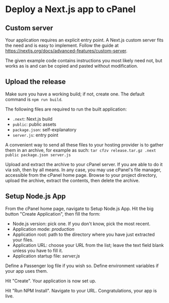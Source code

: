 # Deploy a Next.js app to cPanel

## Custom server

Your application requires an explicit entry point. A Next.js custom server fits the need and is easy to implement. Follow the guide at https://nextjs.org/docs/advanced-features/custom-server. 

The given example code contains instructions you most likely need not, but works as is and can be copied and pasted without modification.

## Upload the release

Make sure you have a working build; if not, create one. The default command is `npm run build`.

The following files are required to run the built application:
- `.next`: Next.js build
- `public`: public assets
- `package.json`: self-explanatory
- `server.js`: entry point

A convenient way to send all these files to your hosting provider is to gather them in an archive, for example as such: `tar cfzv release.tar.gz .next public package.json server.js`

Upload and extract the archive to your cPanel server. If you are able to do it via ssh, then by all means. In any case, you may use cPanel's file manager, accessible from the cPanel home page. Browse to your project directory, upload the archive, extract the contents, then delete the archive.

## Setup Node.js App

From the cPanel home page, navigate to Setup Node.js App. Hit the big button "Create Application", then fill the form:
- Node.js version: pick one. If you don't know, pick the  most recent.
- Application mode: _production_
- Application root: path to the directory where you have just extracted your files. 
- Application URL: choose your URL from the list; leave the text field blank unless you have to fill it.
- Application startup file: _server.js_

Define a Passenger log file if you wish so. Define environment variables if your app uses them.

Hit "Create". Your application is now set up.

Hit "Run NPM Install". Navigate to your URL. Congratulations, your app is live.
